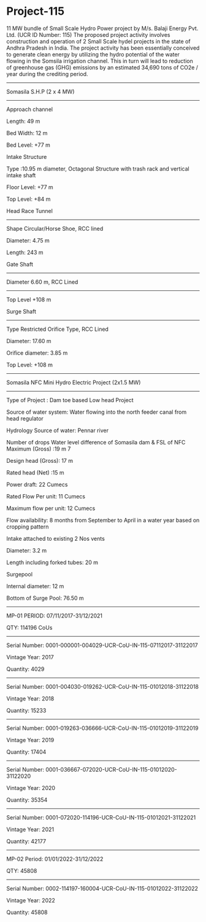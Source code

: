 # Project-115
11 MW bundle of Small Scale Hydro Power project by M/s. Balaji Energy Pvt. Ltd. (UCR ID Number: 115)
The proposed project activity involves construction and operation of 2 Small Scale hydel projects in the state of Andhra Pradesh in India. The project activity has been essentially conceived to generate clean energy by utilizing the hydro potential of the water flowing in the Somsila irrigation channel. This in turn will lead to reduction of greenhouse gas (GHG) emissions by an estimated 34,690 tons of CO2e / year during the crediting period.
_____________
Somasila S.H.P (2 x 4 MW)
______________________
Approach channel

Length: 49 m

Bed Width: 12 m

Bed Level: +77 m

Intake Structure

Type :10.95 m diameter, Octagonal Structure with
trash rack and vertical intake shaft

Floor Level: +77 m

Top Level: +84 m

Head Race Tunnel
_____________
Shape Circular/Horse Shoe, RCC lined

Diameter: 4.75 m

Length: 243 m

Gate Shaft
______________
Diameter 6.60 m, RCC Lined
______________
Top Level +108 m

Surge Shaft
_______
Type Restricted Orifice Type, RCC Lined

Diameter: 17.60 m

Orifice diameter: 3.85 m

Top Level: +108 m
___________________

Somasila NFC Mini Hydro Electric
Project (2x1.5 MW)
____________________
Type of Project : Dam toe based Low head Project

Source of water system: Water flowing into the north feeder canal
from head regulator

Hydrology Source of water: Pennar river

Number of drops Water level difference of Somasila dam &
FSL of NFC
Maximum (Gross) :19 m
7

Design head (Gross): 17 m

Rated head (Net) :15 m

Power draft: 22 Cumecs

Rated Flow Per unit: 11 Cumecs

Maximum flow per unit: 12 Cumecs

Flow availability: 8 months from September to April in a
water year based on cropping pattern

Intake attached to existing 2 Nos vents

Diameter: 3.2 m

Length including forked tubes: 20 m

Surgepool

Internal diameter: 12 m

Bottom of Surge Pool: 76.50 m
____________________
MP-01 PERIOD: 07/11/2017-31/12/2021

QTY: 114196 CoUs
_____
Serial Number: 0001-000001-004029-UCR-CoU-IN-115-07112017-31122017

Vintage Year: 2017

Quantity: 4029
____________
Serial Number: 0001-004030-019262-UCR-CoU-IN-115-01012018-31122018

Vintage Year: 2018

Quantity: 15233
_____________
Serial Number: 0001-019263-036666-UCR-CoU-IN-115-01012019-31122019

Vintage Year: 2019

Quantity: 17404
______________
Serial Number: 0001-036667-072020-UCR-CoU-IN-115-01012020-31122020

Vintage Year: 2020

Quantity: 35354
_______________
Serial Number: 0001-072020-114196-UCR-CoU-IN-115-01012021-31122021

Vintage Year: 2021

Quantity: 42177
____________________
MP-02 Period: 01/01/2022-31/12/2022

QTY: 45808
_______________
Serial Number: 0002-114197-160004-UCR-CoU-IN-115-01012022-31122022

Vintage Year: 2022

Quantity: 45808




